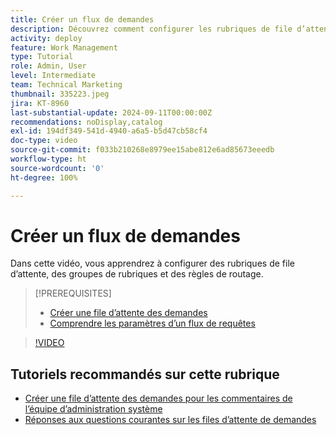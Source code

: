 ```yaml
---
title: Créer un flux de demandes
description: Découvrez comment configurer les rubriques de file d’attente, les groupes de rubriques et les règles de routage pour faciliter la gestion des demandes et de la réception du travail.
activity: deploy
feature: Work Management
type: Tutorial
role: Admin, User
level: Intermediate
team: Technical Marketing
thumbnail: 335223.jpeg
jira: KT-8960
last-substantial-update: 2024-09-11T00:00:00Z
recommendations: noDisplay,catalog
exl-id: 194df349-541d-4940-a6a5-b5d47cb58cf4
doc-type: video
source-git-commit: f033b210268e8979ee15abe812e6ad85673eeedb
workflow-type: ht
source-wordcount: '0'
ht-degree: 100%

---
```


# Créer un flux de demandes

Dans cette vidéo, vous apprendrez à configurer des rubriques de file d’attente, des groupes de rubriques et des règles de routage.

>[!PREREQUISITES]
>
>* [Créer une file d’attente des demandes](/help/manage-work/request-queues/create-a-request-queue.md)
>* [Comprendre les paramètres d’un flux de requêtes](/help/manage-work/request-queues/understand-settings-for-a-flow-request.md)

>[!VIDEO](https://video.tv.adobe.com/v/335223/?quality=12&learn=on)

## Tutoriels recommandés sur cette rubrique

* [Créer une file d’attente des demandes pour les commentaires de l’équipe d’administration système](/help/manage-work/request-queues/create-a-system-admin-feedback-request-queue.md)
* [Réponses aux questions courantes sur les files d’attente de demandes](/help/manage-work/request-queues/request-queue-faq.md)


